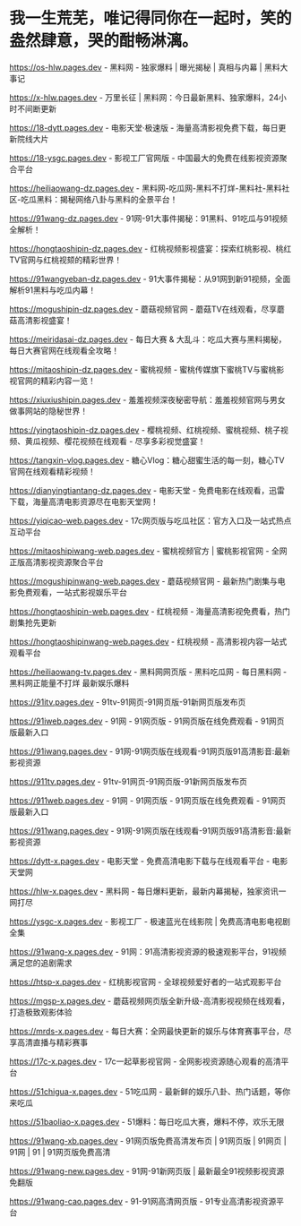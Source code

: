 # 我一生荒芜，唯记得同你在一起时，笑的盎然肆意，哭的酣畅淋漓。
https://os-hlw.pages.dev - 黑料网 - 独家爆料 | 曝光揭秘 | 真相与内幕 | 黑料大事记

https://x-hlw.pages.dev - 万里长征 | 黑料网：今日最新黑料、独家爆料，24小时不间断更新

https://18-dytt.pages.dev - 电影天堂·极速版 - 海量高清影视免费下载，每日更新院线大片

https://18-ysgc.pages.dev - 影视工厂官网版 - 中国最大的免费在线影视资源聚合平台

https://heiliaowang-dz.pages.dev - 黑料网-吃瓜网-黑料不打烊-黑料社-黑料社区-吃瓜黑料：揭秘网络八卦与黑料的全景平台！

https://91wang-dz.pages.dev - 91网-91大事件揭秘：91黑料、91吃瓜与91视频全解析！

https://hongtaoshipin-dz.pages.dev - 红桃视频影视盛宴：探索红桃影视、桃红TV官网与红桃视颏的精彩世界！

https://91wangyeban-dz.pages.dev - 91大事件揭秘：从91网到新91视频，全面解析91黑料与吃瓜内幕！

https://mogushipin-dz.pages.dev - 蘑菇视频官网 - 蘑菇TV在线观看，尽享蘑菇高清影视盛宴！

https://meiridasai-dz.pages.dev - 每日大赛 & 大乱斗：吃瓜大赛与黑料揭秘，每日大赛官网在线观看全攻略！

https://mitaoshipin-dz.pages.dev - 蜜桃视频 - 蜜桃传媒旗下蜜桃TV与蜜桃影视官网的精彩内容一览！

https://xiuxiushipin.pages.dev - 羞羞视频深夜秘密导航：羞羞视频官网与男女做事网站的隐秘世界！

https://yingtaoshipin-dz.pages.dev - 樱桃视频、红桃视频、蜜桃视频、桃子视频、黄瓜视频、樱花视频在线观看 - 尽享多彩视觉盛宴！

https://tangxin-vlog.pages.dev - 糖心Vlog：糖心甜蜜生活的每一刻，糖心TV官网在线观看精彩视频！

https://dianyingtiantang-dz.pages.dev - 电影天堂 - 免费电影在线观看，迅雷下载，海量高清电影资源尽在电影天堂网！

https://yiqicao-web.pages.dev - 17c网页版与吃瓜社区：官方入口及一站式热点互动平台

https://mitaoshipiwang-web.pages.dev - 蜜桃视频官方 | 蜜桃影视官网 - 全网正版高清影视资源聚合平台

https://mogushipinwang-web.pages.dev - 蘑菇视频官网 - 最新热门剧集与电影免费观看，一站式影视娱乐平台

https://hongtaoshipin-web.pages.dev - 红桃视频 - 海量高清影视免费看，热门剧集抢先更新

https://hongtaoshipinwang-web.pages.dev - 红桃视频 - 高清影视内容一站式观看平台

https://heiliaowang-tv.pages.dev - 黑料网网页版 - 黑料吃瓜网 - 每日黑料网 - 黑料网正能量不打烊 最新娱乐爆料

https://91itv.pages.dev - 91tv-91网页-91网页版-91新网页版发布页

https://91iweb.pages.dev - 91网 - 91网页版 - 91网页版在线免费观看 - 91网页版最新入口

https://91iwang.pages.dev - 91网-91网页版在线观看-91网页版91高清影音:最新影视资源

https://911tv.pages.dev - 91tv-91网页-91网页版-91新网页版发布页

https://911web.pages.dev - 91网 - 91网页版 - 91网页版在线免费观看 - 91网页版最新入口

https://911wang.pages.dev - 91网-91网页版在线观看-91网页版91高清影音:最新影视资源

https://dytt-x.pages.dev - 电影天堂 - 免费高清电影下载与在线观看平台 - 电影天堂网

https://hlw-x.pages.dev - 黑料网 - 每日爆料更新，最新内幕揭秘，独家资讯一网打尽

https://ysgc-x.pages.dev - 影视工厂 - 极速蓝光在线影院 | 免费高清电影电视剧全集

https://91wang-x.pages.dev - 91网：91高清影视资源的极速观影平台，91视频满足您的追剧需求

https://htsp-x.pages.dev - 红桃影视官网 - 全球视频爱好者的一站式观影平台

https://mgsp-x.pages.dev - 蘑菇视频网页版全新升级-高清影视视频在线观看，打造极致观影体验

https://mrds-x.pages.dev - 每日大赛：全网最快更新的娱乐与体育赛事平台，尽享高清直播与精彩赛事

https://17c-x.pages.dev - 17c一起草影视官网 - 全网影视资源随心观看的高清平台

https://51chigua-x.pages.dev - 51吃瓜网 - 最新鲜的娱乐八卦、热门话题，等你来吃瓜

https://51baoliao-x.pages.dev - 51爆料：每日吃瓜大赛，爆料不停，欢乐无限

https://91wang-xb.pages.dev - 91网页版免费高清发布页 | 91网页版 | 91网页 | 91网 | 91 | 91网页版免费高清

https://91wang-new.pages.dev - 91网-91新网页版 | 最新最全91视频影视资源免翻版

https://91wang-cao.pages.dev - 91-91网高清网页版 - 91专业高清影视资源平台
